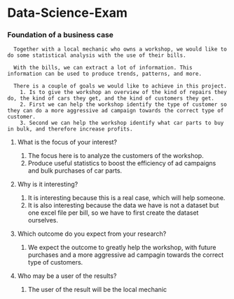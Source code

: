 # Data-Science-Exam

### Foundation of a business case
      Together with a local mechanic who owns a workshop, we would like to do some statistical analysis with the use of their bills.
      
      With the bills, we can extract a lot of information. This information can be used to produce trends, patterns, and more. 
      
      There is a couple of goals we would like to achieve in this project. 
        1. Is to give the workshop an overview of the kind of repairs they do, the kind of cars they get, and the kind of customers they get. 
        2. First we can help the workshop identify the type of customer so they can do a more aggressive ad campaign towards the correct type of customer.
        3. Second we can help the workshop identify what car parts to buy in bulk, and therefore increase profits. 
        
1. What is the focus of your interest?
      1. The focus here is to analyze the customers of the workshop.
      2. Produce useful statistics to boost the efficiency of ad campaigns and bulk purchases of car parts. 

2. Why is it interesting?
      1. It is interesting because this is a real case, which will help someone.
      2. It is also interesting because the data we have is not a dataset but one excel file per bill, so we have to first create the dataset ourselves.

3. Which outcome do you expect from your research?
      1. We expect the outcome to greatly help the workshop, with future purchases and a more aggressive ad campagin towards the correct type of customers.

4. Who may be a user of the results?
      1. The user of the result will be the local mechanic

